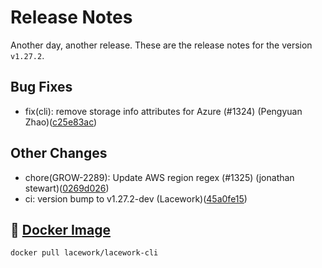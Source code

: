 # Release Notes
Another day, another release. These are the release notes for the version `v1.27.2`.

## Bug Fixes
* fix(cli): remove storage info attributes for Azure (#1324) (Pengyuan Zhao)([c25e83ac](https://github.com/lacework/go-sdk/commit/c25e83ac972c4f0c9f17cccd169ba27254f50c48))
## Other Changes
* chore(GROW-2289): Update AWS region regex (#1325) (jonathan stewart)([0269d026](https://github.com/lacework/go-sdk/commit/0269d02614dcd9f4194b950fa2377e764f86f463))
* ci: version bump to v1.27.2-dev (Lacework)([45a0fe15](https://github.com/lacework/go-sdk/commit/45a0fe15c17f304edb41b8bf8729196851b87715))

## :whale: [Docker Image](https://hub.docker.com/r/lacework/lacework-cli)
```
docker pull lacework/lacework-cli
```
